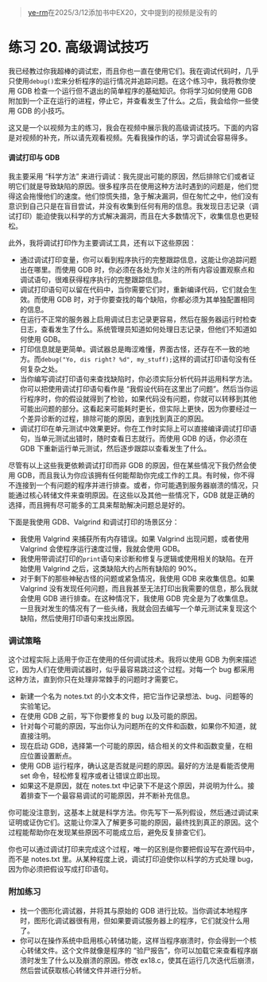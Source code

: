 > [ye-rm](https://github.com/ye-rm)在2025/3/12添加书中EX20，文中提到的视频是没有的

# 练习 20. 高级调试技巧

我已经教过你我超棒的调试宏，而且你也一直在使用它们。我在调试代码时，几乎只使用`debug()`宏来分析程序的运行情况并追踪问题。在这个练习中，我将教你使用 GDB 检查一个运行但不退出的简单程序的基础知识。你将学习如何使用 GDB 附加到一个正在运行的进程，停止它，并查看发生了什么。之后，我会给你一些使用 GDB 的小技巧。

这又是一个以视频为主的练习，我会在视频中展示我的高级调试技巧。下面的内容是对视频的补充，所以请先观看视频。先看我操作的话，学习调试会容易得多。

#### 调试打印与 GDB

我主要采用 “科学方法” 来进行调试：我先提出可能的原因，然后排除它们或者证明它们就是导致缺陷的原因。很多程序员在使用这种方法时遇到的问题是，他们觉得这会拖慢他们的速度。他们惊慌失措，急于解决漏洞，但在匆忙之中，他们没有意识到自己只是在盲目尝试，并没有收集到任何有用的信息。我发现日志记录（调试打印）能迫使我以科学的方式解决漏洞，而且在大多数情况下，收集信息也更轻松。

此外，我将调试打印作为主要调试工具，还有以下这些原因：

- 通过调试打印变量，你可以看到程序执行的完整跟踪信息，这能让你追踪问题出在哪里。而使用 GDB 时，你必须在各处为你关注的所有内容设置观察点和调试语句，很难获得程序执行的完整跟踪信息。
- 调试打印语句可以留在代码中，当你需要它们时，重新编译代码，它们就会生效。而使用 GDB 时，对于你要查找的每个缺陷，你都必须为其单独配置相同的信息。
- 在运行不正常的服务器上启用调试日志记录更容易，然后在服务器运行时检查日志，查看发生了什么。系统管理员知道如何处理日志记录，但他们不知道如何使用 GDB。
- 打印信息就是更简单。调试器总是晦涩难懂，界面古怪，还存在不一致的地方。而`debug("Yo, dis right? %d", my_stuff);`这样的调试打印语句没有任何复杂之处。
- 当你编写调试打印语句来查找缺陷时，你必须实际分析代码并运用科学方法。你可以把使用调试打印语句看作是 “我假设代码在这里出了问题”。然后当你运行程序时，你的假设就得到了检验，如果代码没有问题，你就可以转移到其他可能出问题的部分。这看起来可能耗时更长，但实际上更快，因为你要经过一个差异诊断的过程，排除可能的原因，直到找到真正的原因。
- 调试打印在单元测试中效果更好。你在工作时实际上可以直接编译调试打印语句，当单元测试出错时，随时查看日志就行。而使用 GDB 的话，你必须在 GDB 下重新运行单元测试，然后逐步跟踪以查看发生了什么。

尽管有以上这些我更依赖调试打印而非 GDB 的原因，但在某些情况下我仍然会使用 GDB，而且我认为你应该拥有任何能帮助你完成工作的工具。有时候，你不得不连接到一个有问题的程序并进行排查。或者，你可能遇到服务器崩溃的情况，只能通过核心转储文件来查明原因。在这些以及其他一些情况下，GDB 就是正确的选择，而且拥有尽可能多的工具来帮助解决问题总是好的。

下面是我使用 GDB、Valgrind 和调试打印的场景区分：

- 我使用 Valgrind 来捕获所有内存错误。如果 Valgrind 出现问题，或者使用 Valgrind 会使程序运行速度过慢，我就会使用 GDB。
- 我使用带调试打印的`print`语句来诊断和修复与逻辑或使用相关的缺陷。在开始使用 Valgrind 之后，这类缺陷大约占所有缺陷的 90%。
- 对于剩下的那些神秘古怪的问题或紧急情况，我使用 GDB 来收集信息。如果 Valgrind 没有发现任何问题，而且我甚至无法打印出我需要的信息，那么我就会使用 GDB 进行排查。在这种情况下，我使用 GDB 完全是为了收集信息。一旦我对发生的情况有了一些头绪，我就会回去编写一个单元测试来复现这个缺陷，然后使用打印语句来找出原因。

### 调试策略

这个过程实际上适用于你正在使用的任何调试技术。我将以使用 GDB 为例来描述它，因为人们在使用调试器时，似乎最容易跳过这个过程。对每一个 bug 都采用这种方法，直到你只在处理非常棘手的问题时才需要它。

- 新建一个名为 notes.txt 的小文本文件，把它当作记录想法、bug、问题等的实验笔记。
- 在使用 GDB 之前，写下你要修复的 bug 以及可能的原因。
- 针对每个可能的原因，写出你认为问题所在的文件和函数，如果你不知道，就直接注明。
- 现在启动 GDB，选择第一个可能的原因，结合相关的文件和函数变量，在相应位置设置断点。
- 使用 GDB 运行程序，确认这是否就是问题的原因。最好的方法是看能否使用 set 命令，轻松修复程序或者让错误立即出现。
- 如果这不是原因，就在 notes.txt 中记录下不是这个原因，并说明为什么。接着排查下一个最容易调试的可能原因，并不断补充信息。

你可能没注意到，这基本上就是科学方法。你先写下一系列假设，然后通过调试来证明或证伪它们。这能让你深入了解更多可能的原因，最终找到真正的原因。这个过程能帮助你在发现某些原因不可能成立后，避免反复排查它们。

你也可以通过调试打印来完成这个过程，唯一的区别是你要把假设写在源代码中，而不是 notes.txt 里。从某种程度上说，调试打印迫使你以科学的方式处理 bug，因为你必须把假设写成打印语句。

### 附加练习

- 找一个图形化调试器，并将其与原始的 GDB 进行比较。当你调试本地程序时，图形化调试器很有用，但如果要调试服务器上的程序，它们就没什么用了。
- 你可以在操作系统中启用核心转储功能，这样当程序崩溃时，你会得到一个核心转储文件。这个文件就像是程序的 “验尸报告”，你可以加载它来查看程序崩溃时发生了什么以及崩溃的原因。修改 ex18.c，使其在运行几次迭代后崩溃，然后尝试获取核心转储文件并进行分析。
